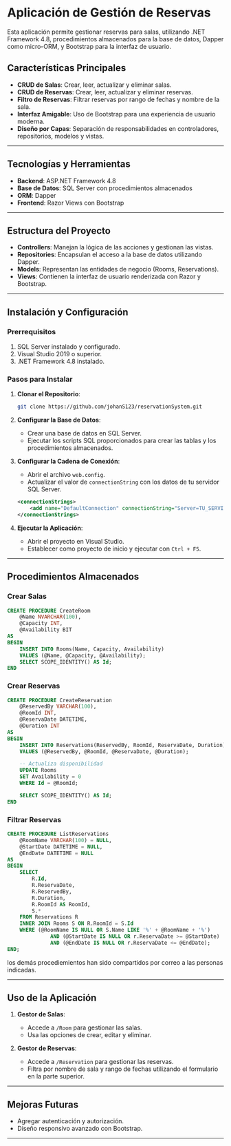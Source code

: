 # Aplicación de Gestión de Reservas

Esta aplicación permite gestionar reservas para salas, utilizando .NET Framework 4.8, procedimientos almacenados para la base de datos, Dapper como micro-ORM, y Bootstrap para la interfaz de usuario.

## Características Principales

- **CRUD de Salas**: Crear, leer, actualizar y eliminar salas.
- **CRUD de Reservas**: Crear, leer, actualizar y eliminar reservas.
- **Filtro de Reservas**: Filtrar reservas por rango de fechas y nombre de la sala.
- **Interfaz Amigable**: Uso de Bootstrap para una experiencia de usuario moderna.
- **Diseño por Capas**: Separación de responsabilidades en controladores, repositorios, modelos y vistas.

---

## Tecnologías y Herramientas

- **Backend**: ASP.NET Framework 4.8
- **Base de Datos**: SQL Server con procedimientos almacenados
- **ORM**: Dapper
- **Frontend**: Razor Views con Bootstrap

---

## Estructura del Proyecto

- **Controllers**: Manejan la lógica de las acciones y gestionan las vistas.
- **Repositories**: Encapsulan el acceso a la base de datos utilizando Dapper.
- **Models**: Representan las entidades de negocio (Rooms, Reservations).
- **Views**: Contienen la interfaz de usuario renderizada con Razor y Bootstrap.

---

## Instalación y Configuración

### Prerrequisitos

1. SQL Server instalado y configurado.
2. Visual Studio 2019 o superior.
3. .NET Framework 4.8 instalado.

### Pasos para Instalar

1. **Clonar el Repositorio**:
   ```bash
   git clone https://github.com/johanS123/reservationSystem.git
   ```
2. **Configurar la Base de Datos**:
   - Crear una base de datos en SQL Server.
   - Ejecutar los scripts SQL proporcionados para crear las tablas y los procedimientos almacenados.

3. **Configurar la Cadena de Conexión**:
   - Abrir el archivo `web.config`.
   - Actualizar el valor de `connectionString` con los datos de tu servidor SQL Server.

   ```xml
   <connectionStrings>
       <add name="DefaultConnection" connectionString="Server=TU_SERVIDOR;Database=TU_BASE_DE_DATOS;Trusted_Connection=True;" providerName="System.Data.SqlClient" />
   </connectionStrings>
   ```

4. **Ejecutar la Aplicación**:
   - Abrir el proyecto en Visual Studio.
   - Establecer como proyecto de inicio y ejecutar con `Ctrl + F5`.

---

## Procedimientos Almacenados

### Crear Salas
```sql
CREATE PROCEDURE CreateRoom
    @Name NVARCHAR(100),
    @Capacity INT,
	@Availability BIT
AS
BEGIN
    INSERT INTO Rooms(Name, Capacity, Availability)
    VALUES (@Name, @Capacity, @Availability);
    SELECT SCOPE_IDENTITY() AS Id;
END
```

### Crear Reservas
```sql
CREATE PROCEDURE CreateReservation
    @ReservedBy VARCHAR(100),
    @RoomId INT,
    @ReservaDate DATETIME,
    @Duration INT
AS
BEGIN
    INSERT INTO Reservations(ReservedBy, RoomId, ReservaDate, Duration)
    VALUES (@ReservedBy, @RoomId, @ReservaDate, @Duration);

	-- Actualiza disponibilidad
	UPDATE Rooms
	SET Availability = 0
	WHERE Id = @RoomId;

    SELECT SCOPE_IDENTITY() AS Id;
END
```

### Filtrar Reservas
```sql
CREATE PROCEDURE ListReservations
	@RoomName VARCHAR(100) = NULL,
    @StartDate DATETIME = NULL,
    @EndDate DATETIME = NULL
AS
BEGIN
    SELECT 
		R.Id,				 
		R.ReservaDate,		 
		R.ReservedBy,		
		R.Duration,			
		R.RoomId AS RoomId, 
		S.*				
    FROM Reservations R
    INNER JOIN Rooms S ON R.RoomId = S.Id
	WHERE (@RoomName IS NULL OR S.Name LIKE '%' + @RoomName + '%')
              AND (@StartDate IS NULL OR r.ReservaDate >= @StartDate)
              AND (@EndDate IS NULL OR r.ReservaDate <= @EndDate);
END;
```

los demás procediemientos han sido compartidos por correo a las personas indicadas.

---

## Uso de la Aplicación

1. **Gestor de Salas**:
   - Accede a `/Room` para gestionar las salas.
   - Usa las opciones de crear, editar y eliminar.

2. **Gestor de Reservas**:
   - Accede a `/Reservation` para gestionar las reservas.
   - Filtra por nombre de sala y rango de fechas utilizando el formulario en la parte superior.

---

## Mejoras Futuras

- Agregar autenticación y autorización.
- Diseño responsivo avanzado con Bootstrap.

---














